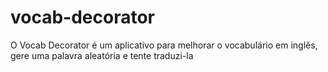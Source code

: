 # vocab-decorator
O Vocab Decorator é um  aplicativo para melhorar o vocabulário em inglês, gere uma palavra aleatória e tente traduzi-la
